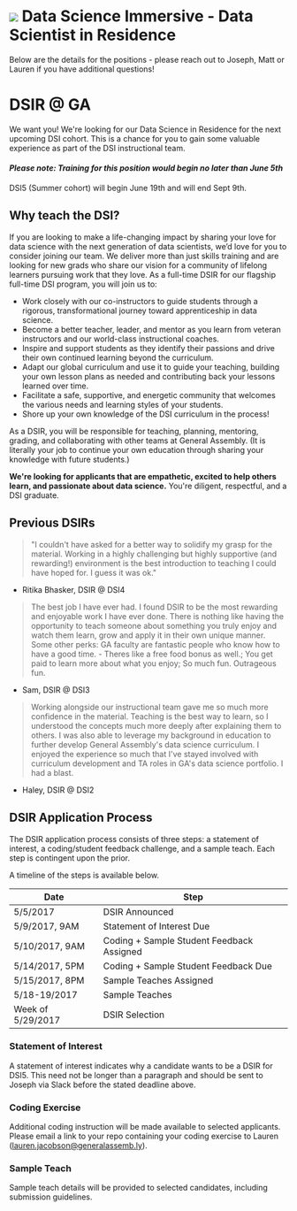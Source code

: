 # ![](https://ga-dash.s3.amazonaws.com/production/assets/logo-9f88ae6c9c3871690e33280fcf557f33.png) Data Science Immersive - Data Scientist in Residence

Below are the details for the positions - please reach out to Joseph, Matt or Lauren if you have additional questions! 

# DSIR @ GA

We want you! We're looking for our Data Science in Residence for the next upcoming DSI cohort. This is a chance for you to gain some valuable experience as part of the DSI instructional team.
#### *Please note: Training for this position would begin no later than June 5th*

DSI5 (Summer cohort) will begin June 19th and will end Sept 9th.

## Why teach the DSI?

If you are looking to make a life-changing impact by sharing your love for data science with the next generation of data scientists, we’d love for you to consider joining our team. We deliver more than just skills training and are looking for new grads who share our vision for a community of lifelong learners pursuing work that they love. As a full-time DSIR for our flagship full-time DSI program, you will join us to:

- Work closely with our co-instructors to guide students through a rigorous, transformational journey toward apprenticeship in data science.
- Become a better teacher, leader, and mentor as you learn from veteran instructors and our world-class instructional coaches.
- Inspire and support students as they identify their passions and drive their own continued learning beyond the curriculum.
- Adapt our global curriculum and use it to guide your teaching, building your own lesson plans as needed and contributing back your lessons learned over time.
- Facilitate a safe, supportive, and energetic community that welcomes the various needs and learning styles of your students.
- Shore up your own knowledge of the DSI curriculum in the process!

As a DSIR, you will be responsible for teaching, planning, mentoring, grading, and collaborating with other teams at General Assembly. (It is literally your job to continue your own education through sharing your knowledge with future students.)

**We're looking for applicants that are empathetic, excited to help others learn, and passionate about data science.** You're diligent, respectful, and a DSI graduate.

## Previous DSIRs

> "I couldn't have asked for a better way to solidify my grasp for the material. Working in a highly challenging but highly supportive (and rewarding!) environment is the best introduction to teaching I could have hoped for. I guess it was ok."
- Ritika Bhasker, DSIR @ DSI4

> The best job I have ever had.
> I found DSIR to be the most rewarding and enjoyable work I have ever done.  There is nothing like having the opportunity to teach someone about something you truly enjoy and watch them learn, grow and apply it in their own unique manner.  
> Some other perks: GA faculty are fantastic people who know how to have a good time.  - Theres like a free food bonus as well.; You get paid to learn more about what you enjoy; So much fun. Outrageous fun.
- Sam, DSIR @ DSI3

> Working alongside our instructional team gave me so much more confidence in the material. Teaching is the best way to learn, so I understood the concepts much more deeply after explaining them to others. I was also able to leverage my background in education to further develop General Assembly's data science curriculum. I enjoyed the experience so much that I've stayed involved with curriculum development and TA roles in GA's data science portfolio. I had a blast.
- Haley, DSIR @ DSI2



## DSIR Application Process

The DSIR application process consists of three steps: a statement of interest, a coding/student feedback challenge, and a sample teach. Each step is contingent upon the prior.

A timeline of the steps is available below.

| Date          	| Step 					  								 	|
| -----------------	| ----------------------------------------------------------|
| 5/5/2017      	| DSIR Announced											|
| 5/9/2017, 9AM 	| Statement of Interest Due									|
| 5/10/2017, 9AM	| Coding + Sample Student Feedback Assigned					|
| 5/14/2017, 5PM	| Coding + Sample Student Feedback Due						|
| 5/15/2017, 8PM	| Sample Teaches Assigned									|
| 5/18-19/2017  	| Sample Teaches											|
| Week of 5/29/2017	| DSIR Selection											|

### Statement of Interest

A statement of interest indicates why a candidate wants to be a DSIR for DSI5. This need not be longer than a paragraph and should be sent to Joseph via Slack before the stated deadline above.

### Coding Exercise

Additional coding instruction will be made available to selected applicants. Please email a link to your repo containing your coding exercise to Lauren (lauren.jacobson@generalassemb.ly). 

### Sample Teach

Sample teach details will be provided to selected candidates, including submission guidelines.